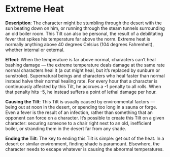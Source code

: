 # Extreme Heat

**Description**: The character might be stumbling through
the desert with the sun beating down on him, or running
through the steam tunnels surrounding an old boiler room.
This Tilt can also be personal, the result of a debilitating fever
that spikes his temperature far above the norm. Extreme heat
is normally anything above 40 degrees Celsius (104 degrees
Fahrenheit), whether internal or external.

**Effect**: When the temperature is far above normal, characters can’t heal bashing damage — the extreme temperature
deals damage at the same rate normal characters heal it (a
cut might heal, but it’s replaced by sunburn or sunstroke).
Supernatural beings and characters who heal faster than
normal instead halve their normal healing rate. For every
hour that a character is continuously affected by this Tilt, he
accrues a -1 penalty to all rolls. When that penalty hits -5, he
instead suffers a point of lethal damage per hour.

**Causing the Tilt**: This Tilt is usually caused by environmental factors — being out at noon in the desert, or spending too long in a sauna or forge. Even a fever is the result
of an infection, rather than something that an opponent
can force on a character. It’s possible to create this Tilt on
a given character: securing someone to a chair right next to
an old, inefficient boiler, or stranding them in the desert far
from any shade.

**Ending the Tilt**: The key to ending this Tilt is simple: get
out of the heat. In a desert or similar environment, finding
shade is paramount. Elsewhere, the character needs to escape
whatever is causing the abnormal temperatures.